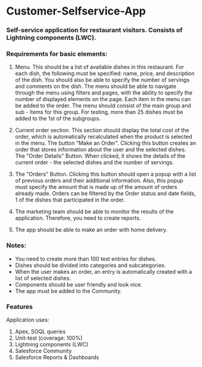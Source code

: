 # Customer-Selfservice-App

### Self-service application for restaurant visitors. Consists of Lightning components (LWC).

### Requirements for basic elements:
 1. Menu. 
This should be a list of available dishes in this restaurant. For each dish, the following must be specified: name, price, and description of the dish. You should also be able to specify the number of servings and comments on the dish.
The menu should be able to navigate through the menu using filters and pages, with the ability to specify the number of displayed elements on the page.
Each item in the menu can be added to the order. The menu should consist of the main group and sub - items for this group. For testing, more than 25 dishes must be added to the 1st of the subgroups.

 2. Current order section.
This section should display the total cost of the order, which is automatically recalculated when the product is selected in the menu.
The button "Make an Order". Clicking this button creates an order that stores information about the user and the selected dishes.
The "Order Details" Button. When clicked, it shows the details of the current order - the selected dishes and the number of servings.

 3. The "Orders" Button.
Clicking this button should open a popup with a list of previous orders and their additional information. Also, this popup must specify the amount that is made up of the amount of orders already made. Orders can be filtered by the Order status and date fields, 1 of the dishes that participated in the order.

 4. The marketing team should be able to monitor the results of the application. Therefore, you need to create reports.

 5. The app should be able to make an order with home delivery.
 
### Notes:
- You need to create more than 100 test entries for dishes. 
- Dishes should be divided into categories and subcategories.
- When the user makes an order, an entry is automatically created with a list of selected dishes.
- Components should be user friendly and look nice.
- The app must be added to the Community.

### Features
Application uses:
1. Apex, SOQL queries
2. Unit-test (coverage: 100%)
3. Lightning components (LWC)
4. Salesforce Community
5. Salesforce Reports & Dashboards
